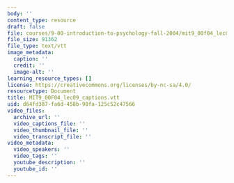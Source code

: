 ```yaml
---
body: ''
content_type: resource
draft: false
file: courses/9-00-introduction-to-psychology-fall-2004/mit9_00f04_lec09_captions.vtt
file_size: 91362
file_type: text/vtt
image_metadata:
  caption: ''
  credit: ''
  image-alt: ''
learning_resource_types: []
license: https://creativecommons.org/licenses/by-nc-sa/4.0/
resourcetype: Document
title: MIT9_00F04_lec09_captions.vtt
uid: d64fd387-fa6d-458b-90fa-125c52c47566
video_files:
  archive_url: ''
  video_captions_file: ''
  video_thumbnail_file: ''
  video_transcript_file: ''
video_metadata:
  video_speakers: ''
  video_tags: ''
  youtube_description: ''
  youtube_id: ''
---
```

